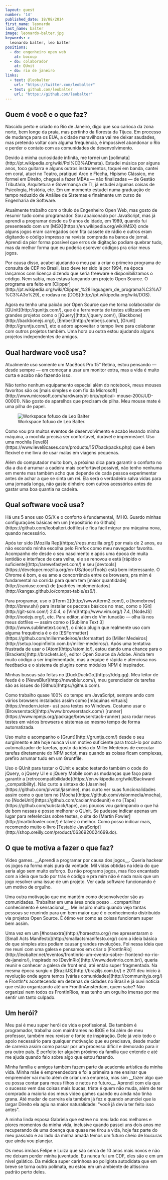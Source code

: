 ```yaml
---
layout: guest
number: '14'
published_date: 18/08/2014
first_name: leonardo
last_name: balter
image: leonardo-balter.jpg
keywords: >
  leonardo balter, leo balter
positions:
  - do: engenheiro open web
    at: bocoup
  - do: colaborador
    at: QUnit
  - do: rio de janeiro
links:
  - text: @leobalter
    url: "https://twitter.com/leobalter"
  - text: github.com/leobalter
    url: "https://github.com/leobalter"
---
```


<section class="question">
  <div class="wrapper">
    <div class="question-title-area">
      <h2 class="question-title">Quem é você e o que faz?</h2>
    </div>
    <div class="question-content-area">
      <div class="question-content text">
        <p>
        Nascido perto e criado no Rio de Janeiro, digo que sou carioca da zona
        norte, bem longe da praia, mas pertinho da floresta da Tijuca. Em
        processo de mudança para os EUA, a cidade maravilhosa vai me deixar
        saudades, mas pretendo voltar com alguma frequência, é impossível
        abandonar o Rio e perder o contato com as comunidades de
        desenvolvimento.
        </p>
        <p>
        Devido à minha curiosidade infinita, me tornei um
        [polímata](http://pt.wikipedia.org/wiki/Pol%C3%ADmata). Estudei música
        por alguns anos, toco guitarra e alguns outros instrumentos, toquei em
        banda, cantei em coral, atuei no Teatro, pratiquei Arco e Flecha,
        Hipismo Clássico, me formei em Direito, cheguei a fazer MBAs — não
        finalizadas —  de Gestão Tributária, Arquitetura e Governança de TI, já
        estudei algumas coisas de Psicologia, História, etc. Em um momento
        estudei numa graduação de tempo reduzido de Análise de Sistemas e
        finalmente um curso de Engenharia de Software.
        </p>
        <p>
        Atualmente trabalho com o título de Engenheiro Open Web, mas gosto de
        resumir tudo como programador. Sou apaixonado por JavaScript, mas já
        aprendi a programar desde os 9 anos de idade, em 1989, quando fui
        presenteado com um [MSX](https://en.wikipedia.org/wiki/MSX) onde alguns
        jogos eram carregados com fita cassete de rádio e outros eram digitando
        o código impresso na revista comprada na banca de jornal. Aprendi da
        pior forma possível que erros de digitação podiam quebrar tudo, mas da
        melhor forma que eu poderia escrever códigos pra criar meus jogos.
        </p>
        <p>
        Por causa disso, acabei ajudando o meu pai a criar o primeiro programa
        de consulta de CEP no Brasil, isso deve ter sido lá por 1994, na época
        lançamos com licença dizendo que seria freeware e disponibilizamos o
        código. Nem sabia, mas estava lançando um projeto Open Source. O
        programa era feito em
        [Clipper](http://pt.wikipedia.org/wiki/Clipper_%28linguagem_de_programa%C3%A7%C3%A3o%29),
        e rodava no [DOS](http://pt.wikipedia.org/wiki/DOS).
        </p>
        <p>
        Agora eu tenho uma paixão por Open Source que me torna colaborador do
        [QUnit](http://qunitjs.com/), que é a ferramenta de testes utilizada em
        grandes projetos como o [jQuery](http://jquery.com/),
        [Backbone](http://backbonejs.org/), [Ember](http://emberjs.com/),
        [Grunt](http://gruntjs.com/), etc e adoro aproveitar o tempo livre para
        colaborar com outros projetos também. Uma hora ou outra estou ajudando
        alguns projetos independentes de amigos.
        </p>
      </div>
    </div>
  </div>
</section>

<section class="question">
  <div class="wrapper">
    <div class="question-title-area">
      <h2 class="question-title">Qual hardware você usa?</h2>
    </div>
    <div class="question-content-area">
      <div class="question-content text">
        <p>
        Atualmente uso somente um MacBook Pro 15" Retina, estou pensando — desde
        sempre — em começar a usar um monitor extra, mas a vida é muito curta e
        acabo não fazendo isso.
        </p>
        <p>
        Não tenho nenhum equipamento especial além do notebook, meus mouses
        favoritos são os [mais simples e com fio da
        Microsoft](http://www.microsoft.com/hardware/pt-br/p/optical-
        mouse-200/JUD-00001). Não gosto de aparelhos que precisam de pilha. Meu
        mouse mate é uma pilha de papel.
        </p>
        <figure class="image-fit">
          <img
            src="/images/content/leo-balter-workspace.jpg"
            alt="Workspace fofuxo de Leo Balter"
          />
          <figcaption class="caption-bottom">
            Workspace fofuxo de Leo Balter.
          </figcaption>
        </figure>
        <p>
        Como vou pra muitos eventos de desenvolvimento e acabo levando minha
        máquina, a mochila precisa ser confortável, durável e impermeável. Uso
        uma mochila
        [level8](https://www.level8cases.com/products/1517backpacks.php) que é
        bem flexível e me livra de usar malas em viagens pequenas.
        </p>
        <p>
        Além do computador muito bom, a próxima dica para garantir o conforto no
        dia a dia é arrumar a cadeira mais confortável possível, não tenho
        nenhuma em mente mas também acho que depende de cada pessoa experimentar
        antes de achar a que se sinta um rei. Ela será o verdadeiro salva vidas
        para uma jornada longa, não gaste dinheiro com outros acessórios antes
        de gastar uma boa quantia na cadeira.
        </p>
      </div>
    </div>
  </div>
</section>

<section class="question">
  <div class="wrapper">
    <div class="question-title-area">
      <h2 class="question-title">Qual software você usa?</h2>
    </div>
    <div class="question-content-area">
      <div class="question-content text">
        <p>
        Há uns 5 anos uso OS/X e o conforto é fundamental, IMHO. Guardo minhas
        configurações básicas em um [repositório no
        Github](https://github.com/leobalter/.dotfiles) e fica fácil migrar pra
        máquina nova, quando necessário.
        </p>
        <p>
        Após ter sido [Mozilla Rep](https://reps.mozilla.org/) por mais de 2
        anos, eu não escondo minha escolha pelo Firefox como meu navegador
        favorito. Acompanho ele desde o seu nascimento e após uma época de muita
        lentidão e interface de cara velha, ele se renovou e está [rápido o
        suficiente](http://arewefastyet.com/) e seu
        [devtools](https://developer.mozilla.org/en-US/docs/Tools) está bem
        interessante. O Chrome é bom, e eu amo a concorrência entre os browsers,
        pra mim é fundamental na corrida para quem tem [maior
        quantidade](http://caniuse.com/) de [padrões
        implementados](http://kangax.github.io/compat-table/es6/).
        </p>
        <p>
        Para programar, uso o [iTerm 2](http://www.iterm2.com/), o
        [homebrew](http://brew.sh/) para instalar os pacotes básicos no mac,
        como o [Git](http://git-scm.com/) 2.0.4, o [Vim](http://www.vim.org/)
        7.4, [NodeJS](http://nodejs.org/), etc. Para editor, além do Vim
        tunadão — olha lá nos meus dotfiles — assim como o [Sublime Text
        3](http://www.sublimetext.com/), o único plugin que realmente uso com
        alguma frequência é o do
        [ESFormatter](https://github.com/millermedeiros/esformatter) do [Miller
        Medeiros](http://setup.loopinfinito.com.br/miller-medeiros/). Após uma
        tentativa frustrada de usar o [Atom](http://atom.io/), estou dando uma
        chance para o [Brackets](http://brackets.io/), editor Open Source da
        Adobe. Ainda tem muito código a ser implementado, mas a equipe é rápida
        e atenciosa nos feedbacks e o sistema de plugins como módulos NPM é
        inspirador.
        </p>
        <p>
        Minhas buscas são feitas no [DuckDuckGo](https://ddg.gg). Meu leitor de
        feeds é o [NewsBlur](http://newsblur.com/), meu gerenciador de tarefas
        são as issues do [Github](https://github.com).
        </p>
        <p>
        Como trabalho quase 100% do tempo em JavaScript, sempre ando com vários
        browsers instalados assim como [máquinas virtuais](https://modern.ie/en-
        us) para testes no Windows. Costumo usar o
        [Browserstack](http://www.browserstack.com/)
        [runner](https://www.npmjs.org/package/browserstack-runner) para rodar
        meus testes em vários browsers e sistemas ao mesmo tempo de forma
        automatizada.
        </p>
        <p>
        Uso muito e acompanho o [Grunt](http://gruntjs.com/) desde o seu
        surgimento e até hoje nunca vi um motivo suficiente para trocá-lo por
        outro automatizador de tarefas, gosto da ideia do Miller Medeiros de
        executar tarefas diretamente do NPM script, mas quando as coisas ficam
        complexas, prefiro arrumar tudo em um Gruntfile.
        </p>
        <p>
        Uso o QUnit para testar o QUnit e acabo testando também o code do
        jQuery, o jQuery UI e o jQuery Mobile com as mudanças que faço para
        garantir a [retrocompatibilidade](https://en.wikipedia.org/wiki/Backward
        _compatibility). Não curto a sintaxe do
        [Jasmine](https://github.com/pivotal/jasmine), mas curto ver suas
        funcionalidades assim como o que tem no
        [Mocha](https://github.com/visionmedia/mocha), no
        [NodeUnit](https://github.com/caolan/nodeunit) e no
        [Tape](https://github.com/substack/tape), aos poucos vou garimpando o
        que há de bom nessas e posso melhorar o QUnit. Se pudesse indicar apenas
        um lugar para referências sobre testes, o site do [Martin
        Fowler](http://martinfowler.com/) é talvez o melhor. Como posso indicar
        mais, recomendo muito o livro [Testable
        JavaScript](http://shop.oreilly.com/product/0636920024699.do).
        </p>
      </div>
    </div>
  </div>
</section>

<section class="question">
  <div class="wrapper">
    <div class="question-title-area">
      <h2 class="question-title">O que te motiva a fazer o que faz?</h2>
    </div>
    <div class="question-content-area">
      <div class="question-content text">
        <p>
        Video games. __Aprendi a programar por causa dos jogos__. Queria hackear
        os jogos na forma mais pura da vontade. Mil vidas obtidas na ideia do
        que seria algo sem muito esforço. Eu não programo jogos, mas fico
        encantado com a ideia que tudo por trás é código e pra mim não é nada
        mais que um jogo resolver uma issue de um projeto. Ver cada software
        funcionando é um motivo de orgulho.
        </p>
        <p>
        Uma outra motivação que me mantém como desenvolvedor são as comunidades.
        Trabalhar em uma área onde posso __compartilhar conhecimento é
        sensacional__. Me inspiro muito quando vejo tantas pessoas se reunindo
        para um bem maior que é o conhecimento distribuído via projetos Open
        Source. É ótimo ver como as coisas funcionam super bem assim.
        </p>
        <p>
        Uma vez em um [#horaextra](http://horaextra.org/) me apresentaram o
        [Small Acts Manifesto](http://smallactsmanifesto.org/) com a ideia
        básica de que simples atos podiam causar grandes revoluções. Foi nessa
        ideia que me reuni com uma galera e pensamos em criar o
        [FrontInRio](http://leobalter.net/eventos/frontinrio-um-evento-sobre-
        frontend-no-rio-de-janeiro/), inspirado no
        [DevInRio](http://www.devinrio.com.br/), queria reunir e
        conhecer a galera de front end, até então super fragmentada. Na mesma
        época surgiu o [BrazilJS](http://braziljs.com.br/) e 2011 deu início à revolução onde agora temos
        [várias comunidades](http://communityjs.org/) e FrontIn*s acontecendo em
        dezenas de cidades no Brasil e já ouvi notícia que estão organizando até
        um FrontInAmsterdam, quem sabe? Não organizei nem todos os FrontInRios,
        mas tenho um orgulho imenso por me sentir um tanto culpado.
        </p>
      </div>
    </div>
  </div>
</section>

<section class="question">
  <div class="wrapper">
    <div class="question-title-area">
      <h2 class="question-title">Um herói?</h2>
    </div>
    <div class="question-content-area">
      <div class="question-content text">
        <p>
        Meu pai é meu super herói de vida e profissional. Ele também é
        programador, trabalha com mainframes no IBGE e foi além de meu
        professor, também meu revisor e fonte de inspiração. Dele já veio todo o
        apoio necessário para qualquer motivação que eu precisava, desde mudar
        de carreira assim como passar por um processo difícil e demorado para ir
        pra outro país. É perfeito ter alguém próximo da família que entende e
        até me ajuda quando falo sobre algo que estou fazendo.
        </p>
        <p>
        Minha família e amigos também fazem parte da academia artística da minha
        vida. Minha mãe é empreendedora e foi a primeira a me ensinar que
        empreender vai muito além de criar uma empresa, mas sim __fazer algo que
        eu possa contar para meus filhos e netos no futuro__. Aprendi com ela
        que o sucesso vem das coisas mais loucas, triste é quem não muda, além
        de ter comprado a maioria dos meus video games quando eu ainda não tinha
        grana. Até mudar de carreira ela também já fez e quando anunciei que ia
        largar Direito ela agiu na maior naturalidade: "você já devia ter feito
        isso antes".
        </p>
        <p>
        A minha linda esposa Gabriela que esteve no meu lado nos melhores e
        piores momentos da minha vida, inclusive quando passei uns dois anos me
        recuperando de uma doença que quase me tirou a vida, hoje faz parte do
        meu passado e ao lado da minha amada temos um futuro cheio de loucuras
        que ainda vou planejar.
        </p>
        <p>
        Os meus irmãos Felipe e Luiza que são cerca de 10 anos mais novos e não
        me deixam perder minha juventude. Eu nunca fui um CDF, eles são e em um
        nível galático. Da médica super carinhosa ao poliglota autodidata que em
        breve se torna outro polímata, eu estou em um ambiente de altíssimo
        padrão perto deles.
        </p>
      </div>
    </div>
  </div>
</section>
